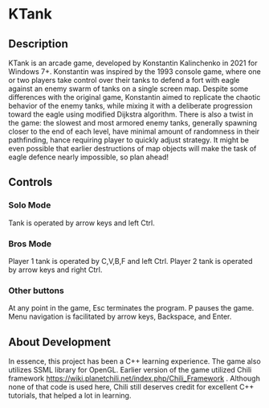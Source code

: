 # KTank
## Description
KTank is an arcade game, developed by Konstantin Kalinchenko in 2021 for Windows 7+. Konstantin was inspired by the 1993 console game, 
where one or two players take control over their tanks to defend a fort with eagle against an enemy swarm of tanks on a single screen map.
Despite some differences with the original game, Konstantin aimed to replicate the chaotic behavior of the enemy tanks, while mixing it
with a deliberate progression toward the eagle using modified Dijkstra algorithm. There is also a twist in the game: the slowest and most 
armored enemy tanks, generally spawning closer to the end of each level, have minimal amount of randomness in their pathfinding, hance requiring
player to quickly adjust strategy. It might be even possible that earlier destructions of map objects will make the task of eagle defence
nearly impossible, so plan ahead!
## Controls
### Solo Mode
Tank is operated by arrow keys and left Ctrl.
### Bros Mode
Player 1 tank is operated by C,V,B,F and left Ctrl. Player 2 tank is operated by arrow keys and right Ctrl.
### Other buttons
At any point in the game, Esc terminates the program. P pauses the game. Menu navigation is facilitated by arrow keys, Backspace, and Enter.
## About Development
In essence, this project has been a C++ learning experience. The game also utilizes SSML library for OpenGL. Earlier version of the game 
utilized Chili framework https://wiki.planetchili.net/index.php/Chili_Framework . Although none of that code is used here, Chili still deserves 
credit for excellent C++ tutorials, that helped a lot in learning.


